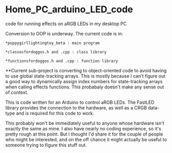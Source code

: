 # Home_PC_arduino_LED_code
 code for running effects on aRGB LEDs in my desktop PC


Conversion to OOP is underway. The current code is in:

	*puppygirllightingtoy_beta : main program
 
 	*classesfordoggos.h and .cpp : class library
  
  	*functionsfordoggos.h and .cpp : function library

**Current sub-project is converting to object-oriented code to avoid having to use global state-tracking arrays. This is mostly because
I can't figure out a good way to dynamically assign index numbers for state-tracking arrays when calling effects functions.
	This probabaly doesn't make any sense out of context.

This is code written for an Arduino to control aRGB LEDs.
The FastLED library provides the connection to the hardware, as well as a CRGB data-type and is required for this code to work.

This probably won't be immediately useful to anyone whose hardware isn't exactly the same as mine. 
I also have nearly no coding experience, so it's pretty rough at this point.
But I thought I'd share it for the couple of people who might be interested, and on the off chance it might 
actually be useful to someone trying to figure this stuff out.

